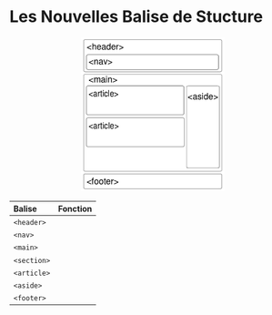 # Les Nouvelles Balise de Stucture

<p align="center">
  <img src='assets/img/Schema.png'  width='50%'>
</p>

| Balise      | Fonction                                         |
| :---------- | :----------------------------------------------- |
| `<header>`  |                                                  |
| `<nav>`     |                                                  |
| `<main>`    |                                                  |
| `<section>` |                                                  |
| `<article>` |                                                  |
| `<aside>`   |                                                  |
| `<footer>`  |                                                  |
